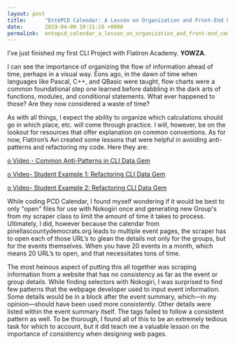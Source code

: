```yaml
---
layout: post
title:      "EntePCD Calendar: A Lesson on Organization and Front-End Consistency"
date:       2019-04-09 19:21:10 +0000
permalink:  entepcd_calendar_a_lesson_on_organization_and_front-end_consistency
---
```



I’ve just finished my first CLI Project with Flatiron Academy. **YOWZA**.

I can see the importance of organizing the flow of information ahead of time, perhaps in a visual way. Eons ago, in the dawn of time when languages like Pascal, C++, and QBasic were taught, flow charts were a common foundational step one learned before dabbling in the dark arts of functions, modules, and conditional statements. What ever happened to those? Are they now considered a waste of time? 

As with all things, I expect the ability to organize which calculations should go in which place, etc. will come through practice. I will, however, be on the lookout for resources that offer explanation on common conventions. As for now, Flatiron’s Avi created some lessons that were helpful in avoiding anti-patterns and refactoring my code. Here they are:

[o Video - Common Anti-Patterns in CLI Data Gem ](http://https://www.youtube.com/watch?v=cbMa87oWv08)

[o	Video- Student Example 1: Refactoring CLI Data Gem](http://https://www.youtube.com/watch?v=JEL_PXr74qQ)

[o	Video- Student Example 2: Refactoring CLI Data Gem](http://https://www.youtube.com/watch?v=Lt0oyHiKWIw)


While coding PCD Calendar, I found myself wondering if it would be best to only "open" files for use with Nokogiri once and generating new Group's from my scraper class to limit the amount of time it takes to process. Ultimately, I did, however because the calendar from pinellascountydemocrats.org leads to multiple event pages, the scraper has to open each of those URL’s to glean the details not only for the groups, but for the events themselves. When you have 20 events in a month, which means 20 URL’s to open, and that necessitates tons of time.

The most heinous aspect of putting this all together was scraping information from a website that has no consistency as far as the event or group details. While finding selectors with Nokogiri, I was surprised to find few patterns that the webpage developer used to input event information. Some details would be in a block after the event summary, which—in my opinion—should have been used more consistently. Other details were listed within the event summary itself. The tags failed to follow a consistent pattern as well. To be thorough, I found all of this to be an extremely tedious task for which to account, but it did teach me a valuable lesson on the importance of consistency when designing web pages.

